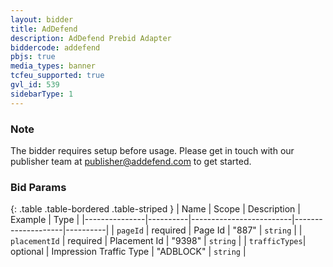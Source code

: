 ```yaml
---
layout: bidder
title: AdDefend
description: AdDefend Prebid Adapter
biddercode: addefend
pbjs: true
media_types: banner
tcfeu_supported: true
gvl_id: 539
sidebarType: 1
---
```


### Note

The bidder requires setup before usage. Please get in touch with our publisher team at <publisher@addefend.com> to get started.

### Bid Params

{: .table .table-bordered .table-striped }
| Name          | Scope    | Description             | Example            | Type     |
|---------------|----------|-------------------------|--------------------|----------|
| `pageId`      | required | Page Id                 | "887"              | `string` |
| `placementId` | required | Placement Id            | "9398"             | `string` |
| `trafficTypes`| optional | Impression Traffic Type | "ADBLOCK"          | `string` |
